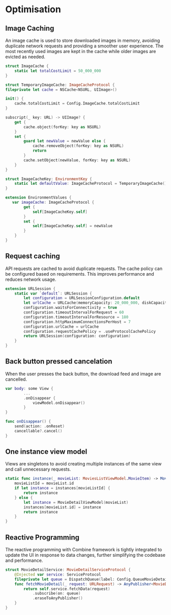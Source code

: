 # Optimisation

## Image Caching 

An image cache is used to store downloaded images in memory, avoiding duplicate network requests and providing a smoother user experience. The most recently used images are kept in the cache while older images are evicted as needed.

```swift  
struct ImageCache {
    static let totalCostLimit = 50_000_000
}

struct TemporaryImageCache: ImageCacheProtocol {
fileprivate let cache = NSCache<NSURL, UIImage>()

init() {
    cache.totalCostLimit = Config.ImageCache.totalCostLimit
}

subscript(_ key: URL) -> UIImage? {
    get {
        cache.object(forKey: key as NSURL)
    }
    set {
        guard let newValue = newValue else {
            cache.removeObject(forKey: key as NSURL)
            return
        }
        cache.setObject(newValue, forKey: key as NSURL)
    }
}

struct ImageCacheKey: EnvironmentKey {
    static let defaultValue: ImageCacheProtocol = TemporaryImageCache()
}

extension EnvironmentValues {
   var imageCache: ImageCacheProtocol {
        get {
            self[ImageCacheKey.self]
        }
        set {
            self[ImageCacheKey.self] = newValue
        }
    }
}
```

## Request caching 

API requests are cached to avoid duplicate requests. The cache policy can be configured based on requirements. This improves performance and reduces network usage.

```swift
extension URLSession {
    static var `default`: URLSession {
        let configuration = URLSessionConfiguration.default
        let urlCache = URLCache(memoryCapacity: 20_000_000, diskCapacity: 50_000_000)
        configuration.waitsForConnectivity = true
        configuration.timeoutIntervalForRequest = 60
        configuration.timeoutIntervalForResource = 180
        configuration.httpMaximumConnectionsPerHost = 7
        configuration.urlCache = urlCache
        configuration.requestCachePolicy = .useProtocolCachePolicy
        return URLSession(configuration: configuration)
    }
}
```

## Back button pressed cancelation

When the user presses the back button, the download feed and image are cancelled.
```swift
var body: some View {
        ...
        .onDisappear {
            viewModel.onDisappear()
        }
}

func onDisappear() {
    send(action: .onReset)
    cancellable?.cancel()
}
```

## One instance view model

Views are singletons to avoid creating multiple instances of the same view and call unnecessary requests.

```swift
static func instance(_ movieList: MoviesListViewModel.MovieItem) -> MovieDetailViewModel {
    movieListId = movieList.id
    if let instance = instances[movieListId] {
        return instance
    } else {
        let instance = MovieDetailViewModel(movieList)
        instances[movieList.id] = instance
        return instance
    }
}
```

## Reactive Programming 

The reactive programming with Combine framework is tightly integrated to update the UI in response to data changes, further simplifying the codebase and performance.

```swift
struct MovieDetailService: MovieDetailServiceProtocol {
    @Injected var service: ServiceProtocol
    fileprivate let queue = DispatchQueue(label: Config.QueueMovieDetail.label, qos: Config.QueueMovieDetail.qos)
    func fetchMovieDetail(_ request: URLRequest) -> AnyPublisher<MovieDetail, Error> {
        return self.service.fetchData(request)
            .subscribe(on: queue)
            .eraseToAnyPublisher()
    }
}
```

